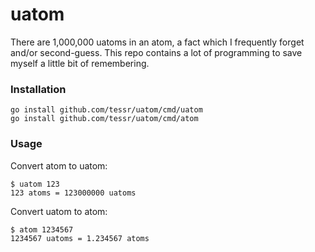 # uatom

There are 1,000,000 uatoms in an atom, a fact which I frequently forget and/or second-guess. 
This repo contains a lot of programming to save myself a little bit of remembering.

### Installation 

```
go install github.com/tessr/uatom/cmd/uatom
go install github.com/tessr/uatom/cmd/atom
```

### Usage 

Convert atom to uatom: 

```
$ uatom 123
123 atoms = 123000000 uatoms
```

Convert uatom to atom:

```
$ atom 1234567
1234567 uatoms = 1.234567 atoms
```